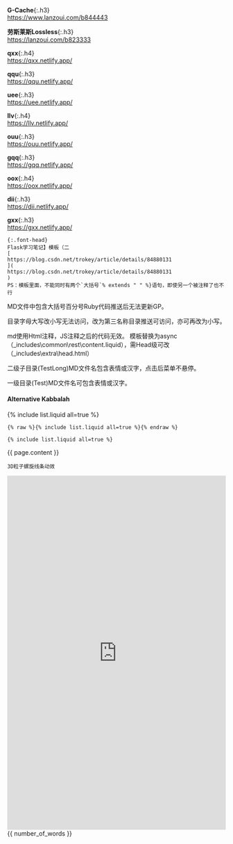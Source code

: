 ## 　
```tip
```
**G-Cache**{:.h3}<br>
<https://www.lanzoui.com/b844443>

**劳斯莱斯Lossless**{:.h3}<br>
<https://lanzoui.com/b823333>

**qxx**{:.h4}<br>
<https://qxx.netlify.app/>

**qqu**{:.h3}<br>
<https://qqu.netlify.app/>

**uee**{:.h3}<br>
<https://uee.netlify.app/>

**llv**{:.h4}<br>
<https://llv.netlify.app/>

**ouu**{:.h3}<br>
<https://ouu.netlify.app/>

**gqq**{:.h3}<br>
<https://gqq.netlify.app/>

**oox**{:.h4}<br>
<https://oox.netlify.app/>

**dii**{:.h3}<br>
<https://dii.netlify.app/>

**gxx**{:.h3}<br>
<https://gxx.netlify.app/>
```danger
{:.font-head}
Flask学习笔记】模板（二
[
https://blog.csdn.net/trokey/article/details/84880131
](
https://blog.csdn.net/trokey/article/details/84880131
)
PS：模板里面，不能同时有两个`大括号`% extends " " %}语句，即使另一个被注释了也不行
```

MD文件中包含大括号百分号Ruby代码推送后无法更新GP。

目录字母大写改小写无法访问，改为第三名称目录推送可访问，亦可再改为小写。

md使用Html注释，JS注释之后的代码无效。
模板替换为async（_includes\common\rest\content.liquid），需Head级可改（_includes\extra\head.html）

二级子目录(TestLong)MD文件名包含表情或汉字，点击后菜单不悬停。

一级目录(Test)MD文件名可包含表情或汉字。

#### Alternative Kabbalah

{% include list.liquid all=true %}

```
{% raw %}{% include list.liquid all=true %}{% endraw %}

{% include list.liquid all=true %}
```

{{ page.content }}
```tip
3D粒子螺旋线条动效
```
<iframe width="100%" height="815px" id="iframe" src="https://www.17sucai.com/preview/1424582/2019-11-27/poc/index.html" frameborder="0"></iframe>
{{ number_of_words }}
